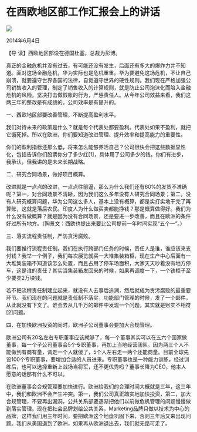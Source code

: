 # 在西欧地区部工作汇报会上的讲话
<img class="pv" src="https://api.visitor.plantree.me/visitor-badge/pv?namespace=plantree.me&key=renzhengfei-speeches/./docs/speeches/2014/06/在西欧地区部工作汇报会上的讲话.md">


2014年6月4日



【导  读】西欧地区部设在德国杜塞，总裁为彭博。



真正的金融危机并没有过去，有可能还没有发生，后面还有多大的爆炸力并不知道。面对这场金融危机，华为实际也是危机重重。华为要避免这场危机，不让自己崩溃，就要遵守世界各国的法律，自觉遵守世界的硬性规则。我们现在严格加强公司销售收入的管理，制定了销售收入的计算规则，就是防止公司泡沫化而陷入金融危机的风险。坚决打击做假账的行为，严惩责任人。从今年公司效益来看，我们这两三年的整改是有成绩的，公司效率是有提升的。

一、西欧地区部要改善管理，不断提高盈利水平。

我们对待未来的政策是什么？就是每个代表处都要盈利。代表处如果不盈利，就把它饿死掉。所以在欧洲，你们要知道改进管理、提升效率和提高能力的重要性。

你们的盈利指标还那么低，将来怎么能够养活自己？公司很快会把这些数据显性化，包括告诉你们股票你分了多少红[1]，具体用了公司多少的钱。你们有进步，我承认，但我讲的是未来长期战略。

二、研究合同场景，做好项目概算。

改进就是一点点的改进，一点点往前逼，那么为什么我们还有60%的发货不准确呢？第一，对合同场景不清晰，因为我们这么多年没有人研究合同场景；第二，没有人研究概算问题，华为公司这么多人，基本上没有概算，都是实打实地干完了再算账，这就是落后农民。印度人为什么做买卖都能挣钱？那是概算做得好。我们为什么没有做概算？就是因为没有合同场景，还是要进一步改善，而且在欧洲的条件好过所有地方。（陶景文：西欧也提出来要比公司提前一年时间实现“五个一”。）

三、落实流程责任制，严防贪污腐败。

我们要推行流程责任制。我们在执行跨部门任务的时候，责任人是谁，谁应该来支付钱？我举一个例子，我们每次展览就买一大堆集装箱柜，现在生产中心后面有一大堆集装箱不知道该怎么处置，而且占用了停车场面积，大家天天吵着没有地方停车，这是谁的责任？其实当集装箱发回来的时候，如果再调度一下，一个铁柜子至少要卖2万块钱。

若不把流程责任制建立起来，就没有人去事后追溯，然后就成为贪污腐败的最重要环节。我们现在的问题就是责任制不落实，功能部门管理的时候，发了一个邮件，从此就没有下文了。谁会去从几千万的邮件中发现一个问题，其实就是账实不相符[2]问题。

四、在加快欧洲投资的同时，欧洲子公司董事会要加大合规管理。

欧洲公司有20名左右专职董事应该就够了，每一个董事其实可以在五六个国家做董事，每一个子公司董事会5个专职董事，再加上当地经营团队。因为两三个人不能做到有商有量，调走一个人就傻了，5个人左右走一两个还能商量。目前全球先设100个专职董事，要增加合适的人员进来。专职董事也是一种能力训练，经过训练后，也可以选择重新上战场当将军，还不更优秀吗？董事长降为CEO，他本人愿意的话那有什么不可以。

在欧洲董事会合规管理要加快进行。欧洲给我们的合理时间大概就是三年，这三年中，我们和欧洲不会产生冲突。第一，我们公司真正踏实地加快投资，第二，加大合规管理，不要再出漏洞，公共关系部要逐渐把他们以前做危机管理的问题慢慢做到落实管理。现在把社会品牌划给公共关系，Marketing品牌只做以技术为中心的品牌，这样我们用三年时间，要把欧洲这个地盘巩固下来，否则三年后又来出现问题。我们从美国退到了欧洲，如果再从欧洲退出去，我们就无路可走了。
